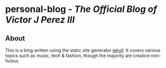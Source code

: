 # personal-blog - _The Official Blog of Victor J Perez III_

## About
This is a blog written using the static site generator [jekyll](https://jekyllrb.com/). It covers various topics such as music, tech & fashion, though the majority are creative non-fiction.
